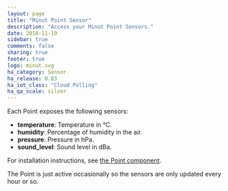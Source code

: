 ```yaml
---
layout: page
title: "Minut Point Sensor"
description: "Access your Minut Point Sensors."
date: 2018-11-19
sidebar: true
comments: false
sharing: true
footer: true
logo: minut.svg
ha_category: Sensor
ha_release: 0.83
ha_iot_class: "Cloud Polling"
ha_qa_scale: silver
---
```


Each Point exposes the following sensors:

- **temperature**: Temperature in °C.
- **humidity**: Percentage of humidity in the air.
- **pressure**: Pressure in hPa.
- **sound_level**: Sound level in dBa.


For installation instructions, see [the Point component](/components/point/).

<p class='note'>
The Point is just active occasionally so the sensors are only updated every hour or so.
</p>
